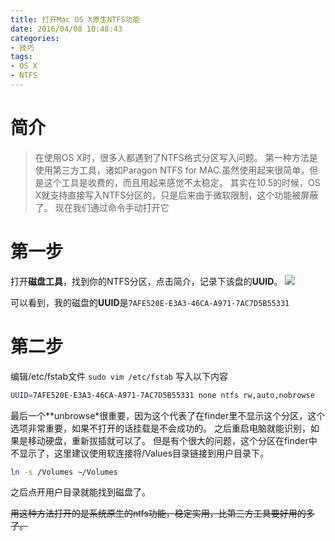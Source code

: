 ```yaml
---
title: 打开Mac OS X原生NTFS功能
date: 2016/04/08 10:48:43
categories:
- 技巧
tags:
- OS X
- NTFS
---
```

# 简介
>在使用OS X时，很多人都遇到了NTFS格式分区写入问题。
>第一种方法是使用第三方工具，诸如Paragon NTFS for MAC.虽然使用起来很简单，但是这个工具是收费的，而且用起来感觉不太稳定。
>其实在10.5的时候，OS X就支持直接写入NTFS分区的，只是后来由于微软限制，这个功能被屏蔽了。
>现在我们通过命令手动打开它
<!-- more -->

# 第一步
打开**磁盘工具**，找到你的NTFS分区，点击简介，记录下该盘的**UUID**。
![](http://7xsjru.com2.z0.glb.clouddn.com/2016-04-02-%E5%B1%8F%E5%B9%95%E5%BF%AB%E7%85%A7%202016-04-02%20%E4%B8%8B%E5%8D%883.13.43.png)


可以看到，我的磁盘的**UUID**是`7AFE520E-E3A3-46CA-A971-7AC7D5B55331`

# 第二步
编辑/etc/fstab文件
`sudo vim /etc/fstab`
写入以下内容
``` bash
UUID=7AFE520E-E3A3-46CA-A971-7AC7D5B55331 none ntfs rw,auto,nobrowse
```
最后一个**unbrowse*很重要，因为这个代表了在finder里不显示这个分区，这个选项非常重要，如果不打开的话挂载是不会成功的。
之后重启电脑就能识别，如果是移动硬盘，重新拔插就可以了。
但是有个很大的问题，这个分区在finder中不显示了，这里建议使用软连接将/Values目录链接到用户目录下。

``` bash
ln -s /Volumes ~/Volumes
```

之后点开用户目录就能找到磁盘了。

~~用这种方法打开的是系统原生的ntfs功能，稳定实用，比第三方工具要好用的多了。~~

